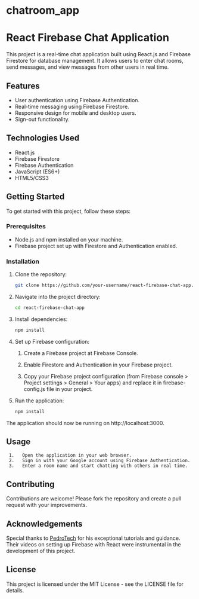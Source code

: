 # chatroom_app

# React Firebase Chat Application

This project is a real-time chat application built using React.js and Firebase Firestore for database management. It allows users to enter chat rooms, send messages, and view messages from other users in real time.

## Features

- User authentication using Firebase Authentication.
- Real-time messaging using Firebase Firestore.
- Responsive design for mobile and desktop users.
- Sign-out functionality.

## Technologies Used

- React.js
- Firebase Firestore
- Firebase Authentication
- JavaScript (ES6+)
- HTML5/CSS3

## Getting Started

To get started with this project, follow these steps:

### Prerequisites

- Node.js and npm installed on your machine.
- Firebase project set up with Firestore and Authentication enabled.

### Installation

1. Clone the repository:

   ```bash
   git clone https://github.com/your-username/react-firebase-chat-app.git

2. Navigate into the project directory:

     ```bash
     cd react-firebase-chat-app

3.  Install dependencies:

       ```bash
       npm install

4.  Set up Firebase configuration:

     1.  Create a Firebase project at Firebase Console.

     2.  Enable Firestore and Authentication in your Firebase project.

     3.  Copy your Firebase project configuration (from Firebase console > Project settings >            General > Your apps) and replace it in firebase-config.js file in your project.

5.   Run the application:
  
        ```bash
        npm install

The application should now be running on http://localhost:3000.

## Usage

     1.   Open the application in your web browser.
     2.   Sign in with your Google account using Firebase Authentication.
     3.   Enter a room name and start chatting with others in real time.


## Contributing

Contributions are welcome! Please fork the repository and create a pull request with your improvements.

## Acknowledgements

Special thanks to [PedroTech](https://www.youtube.com/watch?v=0gLr-pBIPhI) for his exceptional tutorials and guidance. Their videos on setting up Firebase with React were instrumental in the development of this project. 

## License
This project is licensed under the MIT License - see the LICENSE file for details.

          



 





   
